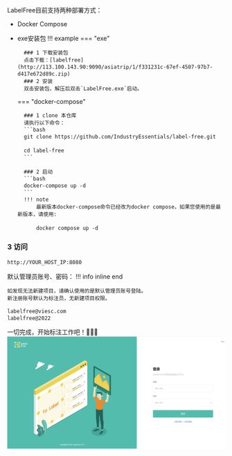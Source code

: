 LabelFree目前支持两种部署方式：

- Docker Compose
- exe安装包
!!! example
    === "exe"
        
        ### 1 下载安装包
        点击下载：[labelfree](http://113.100.143.90:9090/asiatrip/1/f331231c-67ef-4507-97b7-d417e672d89c.zip)
        ### 2 安装
        双击安装包，解压后双击`LabelFree.exe`启动。



    === "docker-compose"


        ### 1 clone 本仓库
        请执行以下命令：
        ```bash
        git clone https://github.com/IndustryEssentials/label-free.git

        cd label-free
        ```

        ### 2 启动
        ```bash
        docker-compose up -d
        ```
        !!! note
            最新版本docker-compose命令已经改为docker compose，如果您使用的是最新版本，请使用:
            
            docker compose up -d



### 3 访问

```bash
http://YOUR_HOST_IP:8080
```

默认管理员账号、密码：
!!! info inline end

    如发现无法新建项目，请确认使用的是默认管理员账号登陆。
    新注册账号默认为标注员，无新建项目权限。

```
labelfree@viesc.com
labelfree@2022
```

一切完成，开始标注工作吧！🍻🍻🍻
![](./../assets/images/5yaj3f.png)
